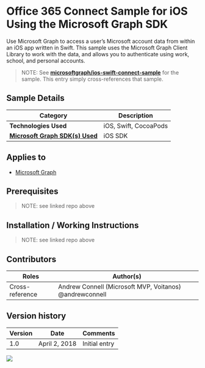 # Office 365 Connect Sample for iOS Using the Microsoft Graph SDK

Use Microsoft Graph to access a user’s Microsoft account data from within an iOS app written in Swift. This sample uses the Microsoft Graph Client Library to work with the data, and allows you to authenticate using work, school, and personal accounts.

> NOTE: See **[microsoftgraph/ios-swift-connect-sample](https://github.com/microsoftgraph/ios-swift-connect-sample)** for the sample. This entry simply cross-references that sample.

## Sample Details

|               Category               |      Description      |
| ------------------------------------ | --------------------- |
| **Technologies Used**                | iOS, Swift, CocoaPods |
| **[Microsoft Graph SDK(s) Used][1]** | iOS SDK               |

## Applies to

* [Microsoft Graph](https://developer.microsoft.com/en-us/graph)

## Prerequisites

> NOTE: see linked repo above

## Installation / Working Instructions

> NOTE: see linked repo above

## Contributors

|      Roles      |                        Author(s)                        |
| --------------- | ------------------------------------------------------- |
| Cross-reference | Andrew Connell (Microsoft MVP, Voitanos) @andrewconnell |

## Version history

| Version |     Date      |   Comments    |
| ------- | ------------- | ------------- |
| 1.0     | April 2, 2018 | Initial entry |

[1]: https://developer.microsoft.com/en-us/graph/code-samples-and-sdks

<img src="https://telemetry.sharepointpnp.com/msgraph-community-samples/samples/ios-swift-connect" />
